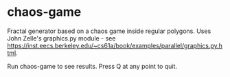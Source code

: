 # chaos-game
Fractal generator based on a chaos game inside regular polygons. Uses John Zelle's graphics.py module - see https://inst.eecs.berkeley.edu/~cs61a/book/examples/parallel/graphics.py.html.

Run chaos-game to see results. Press Q at any point to quit.
